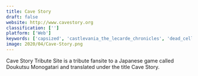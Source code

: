 ```yaml
---
title: Cave Story
draft: false 
website: http://www.cavestory.org
classification: ['']
platform: ['Web']
keywords: ['capsized', 'castlevania_the_lecarde_chronicles', 'dead_cells', 'deadlight', 'hollow_knight', 'ikachan', 'insanely_twisted_shadow_planet', 'limbo', 'machinarium', 'mega_man_rock_force', 'minilens', 'nikki_and_the_robots', 'noitu_love', 'project_spark', 'secret_maryo_chronicles', 'space_castle', 'super_meat_boy', 'the_iconoclasts', 'vvvvvv', 'world_of_goo']
image: 2020/04/Cave-Story.png
---
```

Cave Story Tribute Site is a tribute fansite to a Japanese game called Doukutsu Monogatari and translated under the title Cave Story.